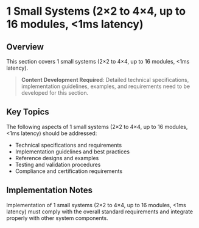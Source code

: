 # 1 Small Systems (2×2 to 4×4, up to 16 modules, <1ms latency)

## Overview

This section covers 1 small systems (2×2 to 4×4, up to 16 modules, <1ms latency).

> **Content Development Required**: Detailed technical specifications, implementation guidelines, examples, and requirements need to be developed for this section.

## Key Topics

The following aspects of 1 small systems (2×2 to 4×4, up to 16 modules, <1ms latency) should be addressed:

- Technical specifications and requirements
- Implementation guidelines and best practices
- Reference designs and examples
- Testing and validation procedures
- Compliance and certification requirements

## Implementation Notes

Implementation of 1 small systems (2×2 to 4×4, up to 16 modules, <1ms latency) must comply with the overall standard requirements and integrate properly with other system components.

